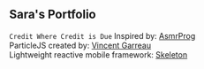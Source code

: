 ## Sara's Portfolio

`Credit Where Credit is Due`
Inspired by: [AsmrProg](https://github.com/AsmrProg-YT)<br>
ParticleJS created by: [Vincent Garreau](https://github.com/VincentGarreau/particles.js) <br>
Lightweight reactive mobile framework: [Skeleton](https://cdnjs.cloudflare.com/ajax/libs/skeleton/2.0.4/skeleton.min.css)

